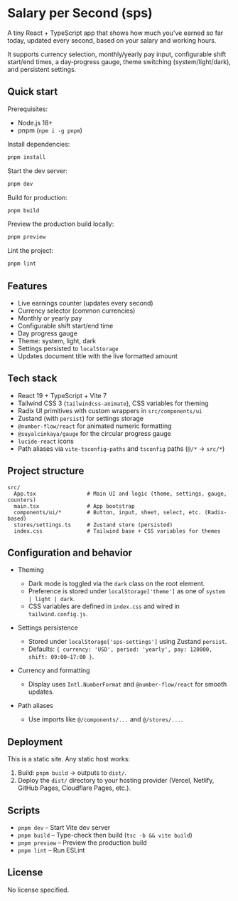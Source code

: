 # Salary per Second (sps)

A tiny React + TypeScript app that shows how much you’ve earned so far today, updated every second, based on your salary and working hours.

It supports currency selection, monthly/yearly pay input, configurable shift start/end times, a day‑progress gauge, theme switching (system/light/dark), and persistent settings.

## Quick start

Prerequisites:

- Node.js 18+
- pnpm (`npm i -g pnpm`)

Install dependencies:

```bash
pnpm install
```

Start the dev server:

```bash
pnpm dev
```

Build for production:

```bash
pnpm build
```

Preview the production build locally:

```bash
pnpm preview
```

Lint the project:

```bash
pnpm lint
```

## Features

- Live earnings counter (updates every second)
- Currency selector (common currencies)
- Monthly or yearly pay
- Configurable shift start/end time
- Day progress gauge
- Theme: system, light, dark
- Settings persisted to `localStorage`
- Updates document title with the live formatted amount

## Tech stack

- React 19 + TypeScript + Vite 7
- Tailwind CSS 3 (`tailwindcss-animate`), CSS variables for theming
- Radix UI primitives with custom wrappers in `src/components/ui`
- Zustand (with `persist`) for settings storage
- `@number-flow/react` for animated numeric formatting
- `@suyalcinkaya/gauge` for the circular progress gauge
- `lucide-react` icons
- Path aliases via `vite-tsconfig-paths` and `tsconfig` paths (`@/*` → `src/*`)

## Project structure

```
src/
  App.tsx                # Main UI and logic (theme, settings, gauge, counters)
  main.tsx               # App bootstrap
  components/ui/*        # Button, input, sheet, select, etc. (Radix-based)
  stores/settings.ts     # Zustand store (persisted)
  index.css              # Tailwind base + CSS variables for themes
```

## Configuration and behavior

- Theming
  - Dark mode is toggled via the `dark` class on the root element.
  - Preference is stored under `localStorage['theme']` as one of `system | light | dark`.
  - CSS variables are defined in `index.css` and wired in `tailwind.config.js`.

- Settings persistence
  - Stored under `localStorage['sps-settings']` using Zustand `persist`.
  - Defaults: `{ currency: 'USD', period: 'yearly', pay: 120000, shift: 09:00–17:00 }`.

- Currency and formatting
  - Display uses `Intl.NumberFormat` and `@number-flow/react` for smooth updates.

- Path aliases
  - Use imports like `@/components/...` and `@/stores/...`.

## Deployment

This is a static site. Any static host works:

1. Build: `pnpm build` → outputs to `dist/`.
2. Deploy the `dist/` directory to your hosting provider (Vercel, Netlify, GitHub Pages, Cloudflare Pages, etc.).

## Scripts

- `pnpm dev` – Start Vite dev server
- `pnpm build` – Type-check then build (`tsc -b && vite build`)
- `pnpm preview` – Preview the production build
- `pnpm lint` – Run ESLint

## License

No license specified.
